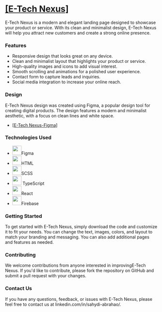 
# <a href="https://e-tech-nexus.web.app/">[E-Tech Nexus]</a>

E-Tech Nexus is a modern and elegant landing page designed to showcase your product or service. With its clean and minimalist design, E-Tech Nexus will help you attract new customers and create a strong online presence.
	
### Features
- Responsive design that looks great on any device.<br />
- Clean and minimalist layout that highlights your product or service.
- High-quality images and icons to add visual interest.
- Smooth scrolling and animations for a polished user experience.
- Contact form to capture leads and inquiries.
- Social media integration to increase your online reach.

### Design
E-Tech Nexus design was created using Figma, a popular design tool for creating digital products. The design features a modern and minimalist aesthetic, with a focus on clean lines and white space.
- <a href="https://www.figma.com/file/vs3P55GsKOJCyd241ULpbC/e-tech-nexus?node-id=601-243">[E-Tech Nexus-Figma]</a>

### Technologies Used
- <img src="https://cdn.jsdelivr.net/gh/devicons/devicon/icons/figma/figma-original.svg" width="30"/>Figma
- <img src="https://cdn.jsdelivr.net/gh/devicons/devicon/icons/html5/html5-original.svg" width="30" />HTML
- <img src="https://cdn.jsdelivr.net/gh/devicons/devicon/icons/sass/sass-original.svg" width="30" />SCSS
- <img src="https://cdn.jsdelivr.net/gh/devicons/devicon/icons/typescript/typescript-original.svg" width="30" /> TypeScript
- <img src="https://cdn.jsdelivr.net/gh/devicons/devicon/icons/react/react-original.svg" width="30" />React
- <img src="https://cdn.jsdelivr.net/gh/devicons/devicon/icons/firebase/firebase-plain.svg" width="30" />Firebase

### Getting Started
To get started with E-Tech Nexus, simply download the code and customize it to fit your needs. You can change the text, images, colors, and layout to match your branding and messaging. You can also add additional pages and features as needed.

### Contributing
We welcome contributions from anyone interested in improvingE-Tech Nexus. If you'd like to contribute, please fork the repository on GitHub and submit a pull request with your changes.

### Contact Us
If you have any questions, feedback, or issues with E-Tech Nexus, please feel free to contact us at linkedin.com/in/sahydi-abrahao/.
